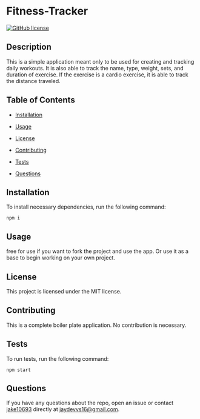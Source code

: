 
# Fitness-Tracker
[![GitHub license](https://img.shields.io/badge/license-MIT-blue.svg)](https://github.com/jake10693/fitness-tracker)

## Description

This is a simple application meant only to be used for creating and tracking daily workouts. It is also able to track the name, type, weight, sets, and duration of exercise. If the exercise is a cardio exercise, it is able to track the distance traveled.

## Table of Contents 

* [Installation](#installation)

* [Usage](#usage)

* [License](#license)

* [Contributing](#contributing)

* [Tests](#tests)

* [Questions](#questions)

## Installation

To install necessary dependencies, run the following command:

```
npm i
```

## Usage

free for use if you want to fork the project and use the app. Or use it as a base to begin working on your own project.

## License

This project is licensed under the MIT license.
  
## Contributing

This is a complete boiler plate application. No contribution is necessary. 

## Tests

To run tests, run the following command:

```
npm start
```

## Questions

If you have any questions about the repo, open an issue or contact [jake10693](undefined) directly at jaydevvs16@gmail.com.

